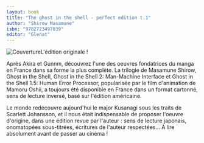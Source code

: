 ```yaml
---
layout: book
title: "The ghost in the shell - perfect edition t.1"
author: "Shirow Masamune"
isbn: "9782723497039"
editor: "Glenat"
---
```

![Couverture](/img/9782723497039.jpg)L'édition originale !

Après Akira et Gunnm, découvrez l'une des oeuvres fondatrices du manga en France dans sa forme la plus complète. La trilogie de Masamune Shirow, Ghost in the Shell, Ghost in the Shell 2: Man-Machine Interface et Ghost in the Shell 1.5: Human Error Processor, popularisée par le film d'animation de Mamoru Oshii, a toujours été disponible en France dans un format cartonné, sens de lecture inversé, basé sur l'édition américaine.
 
Le monde redécouvre aujourd'hui le major Kusanagi sous les traits de Scarlett Johansson, et il nous était indispensable de proposer l'oeuvre d'origine, dans une édition revue par l'auteur : sens de lecture japonais, onomatopées sous-titrées, écritures de l'auteur respectées... À lire absolument avant de passer au cinéma !
